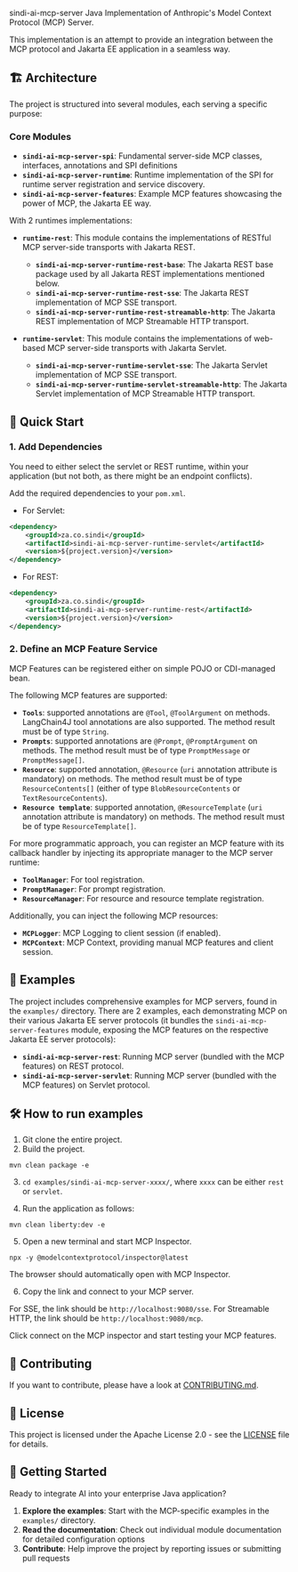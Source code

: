  sindi-ai-mcp-server
Java Implementation of Anthropic's Model Context Protocol (MCP) Server.

This implementation is an attempt to provide an integration between the MCP protocol and Jakarta EE application in a seamless way.

## 🏗️ Architecture

The project is structured into several modules, each serving a specific purpose:

### Core Modules

- **`sindi-ai-mcp-server-spi`**: Fundamental server-side MCP classes, interfaces, annotations and SPI definitions 
- **`sindi-ai-mcp-server-runtime`**: Runtime implementation of the SPI for runtime server registration and service discovery.
- **`sindi-ai-mcp-server-features`**: Example MCP features showcasing the power of MCP, the Jakarta EE way.

With 2 runtimes implementations:
- **`runtime-rest`**: This module contains the implementations of RESTful MCP server-side transports with Jakarta REST.
  + **`sindi-ai-mcp-server-runtime-rest-base`**: The Jakarta REST base package used by all Jakarta REST implementations mentioned below.
  + **`sindi-ai-mcp-server-runtime-rest-sse`**: The Jakarta REST implementation of MCP SSE transport.
  + **`sindi-ai-mcp-server-runtime-rest-streamable-http`**: The Jakarta REST implementation of MCP Streamable HTTP transport. 

- **`runtime-servlet`**: This module contains the implementations of web-based MCP server-side transports with Jakarta Servlet.
  + **`sindi-ai-mcp-server-runtime-servlet-sse`**: The Jakarta Servlet implementation of MCP SSE transport.
  + **`sindi-ai-mcp-server-runtime-servlet-streamable-http`**: The Jakarta Servlet implementation of MCP Streamable HTTP transport. 

## 🚀 Quick Start

### 1. Add Dependencies

You need to either select the servlet or REST runtime, within your application (but not both, as there might be an endpoint conflicts). 

Add the required dependencies to your `pom.xml`.

- For Servlet:

```xml
<dependency>
	<groupId>za.co.sindi</groupId>
	<artifactId>sindi-ai-mcp-server-runtime-servlet</artifactId>
	<version>${project.version}</version>
</dependency>

```

- For REST:

```xml
<dependency>
	<groupId>za.co.sindi</groupId>
	<artifactId>sindi-ai-mcp-server-runtime-rest</artifactId>
	<version>${project.version}</version>
</dependency>

```

### 2. Define an MCP Feature Service

MCP Features can be registered either on simple POJO or CDI-managed bean.

The following MCP features are supported:

- **`Tools`**: supported annotations are `@Tool`, `@ToolArgument` on methods. LangChain4J tool annotations are also supported. The method result must be of type `String`.
- **`Prompts`**: supported annotations are `@Prompt`, `@PromptArgument` on methods. The method result must be of type `PromptMessage` or `PromptMessage[]`.
- **`Resource`**: supported annotation, `@Resource` (`uri` annotation attribute is mandatory) on methods. The method result must be of type `ResourceContents[]` (either of type `BlobResourceContents` or `TextResourceContents`).
- **`Resource template`**: supported annotation, `@ResourceTemplate` (`uri` annotation attribute is mandatory) on methods. The method result must be of type `ResourceTemplate[]`.

For more programmatic approach, you can register an MCP feature with its callback handler by injecting its appropriate manager to the MCP server runtime:

- **`ToolManager`**: For tool registration.
- **`PromptManager`**: For prompt registration.
- **`ResourceManager`**: For resource and resource template registration.

Additionally, you can inject the following MCP resources:

- **`MCPLogger`**: MCP Logging to client session (if enabled).
- **`MCPContext`**: MCP Context, providing manual MCP features and client session.


## 📖 Examples

The project includes comprehensive examples for MCP servers, found in the `examples/` directory. There are 2 examples, each demonstrating MCP on their various Jakarta EE server protocols (it bundles the `sindi-ai-mcp-server-features` module, exposing the MCP features on the respective Jakarta EE server protocols):

- **`sindi-ai-mcp-server-rest`**: Running MCP server (bundled with the MCP features) on REST protocol.
- **`sindi-ai-mcp-server-servlet`**: Running MCP server (bundled with the MCP features) on Servlet protocol.

## 🛠️ How to run examples

1. Git clone the entire project.
2. Build the project.

```
mvn clean package -e
```

3. `cd examples/sindi-ai-mcp-server-xxxx/`, where `xxxx` can be either `rest` or `servlet`.

4. Run the application as follows:

```
mvn clean liberty:dev -e
```

5. Open a new terminal and start MCP Inspector.

```
npx -y @modelcontextprotocol/inspector@latest
```

The browser should automatically open with MCP Inspector.

6. Copy the link and connect to your MCP server.

For SSE, the link should be `http://localhost:9080/sse`.
For Streamable HTTP, the link should be `http://localhost:9080/mcp`.

Click connect on the MCP inspector and start testing your MCP features.


## 🤝 Contributing

If you want to contribute, please have a look at [CONTRIBUTING.md](CONTRIBUTING.md).

## 📄 License

This project is licensed under the Apache License 2.0 - see the [LICENSE](LICENSE) file for details.

## 🌟 Getting Started

Ready to integrate AI into your enterprise Java application? 

1. **Explore the examples**: Start with the MCP-specific examples in the `examples/` directory.
2. **Read the documentation**: Check out individual module documentation for detailed configuration options
3. **Contribute**: Help improve the project by reporting issues or submitting pull requests


